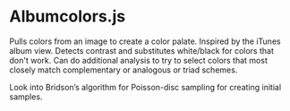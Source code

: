 Albumcolors.js
==============

Pulls colors from an image to create a color palate. Inspired by the iTunes album view. Detects contrast and substitutes white/black for colors that don't work. Can do additional analysis to try to select colors that most closely match complementary or analogous or triad schemes.

Look into Bridson’s algorithm for Poisson-disc sampling for creating initial samples.
